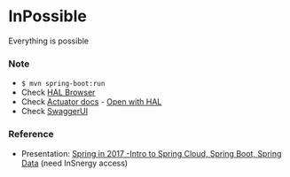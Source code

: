 # InPossible
Everything is possible

### Note
- `$ mvn spring-boot:run`
- Check [HAL Browser](http://127.0.0.1:9478/)
- Check [Actuator docs](http://127.0.0.1:9478/docs/) - [Open with HAL](http://localhost:9478/actuator/index.html#/actuator)
- Check [SwaggerUI](http://127.0.0.1:9478/swagger-ui.html)

### Reference
- Presentation: [Spring in 2017 -Intro to Spring Cloud, Spring Boot, Spring Data](https://docs.google.com/a/insnergy.com/presentation/d/1EInrKxFkhgVizsUAsClnHTB9kQ_bxw51-RRnfVTpO_k/edit?usp=sharing) (need InSnergy access)